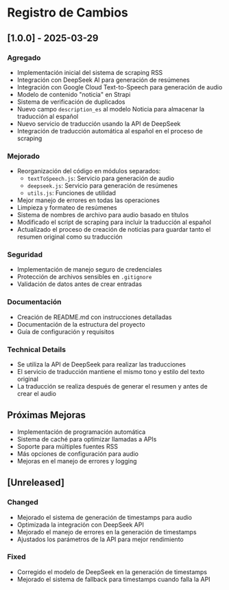 # Registro de Cambios

## [1.0.0] - 2025-03-29

### Agregado
- Implementación inicial del sistema de scraping RSS
- Integración con DeepSeek AI para generación de resúmenes
- Integración con Google Cloud Text-to-Speech para generación de audio
- Modelo de contenido "noticia" en Strapi
- Sistema de verificación de duplicados
- Nuevo campo `description_es` al modelo Noticia para almacenar la traducción al español
- Nuevo servicio de traducción usando la API de DeepSeek
- Integración de traducción automática al español en el proceso de scraping

### Mejorado
- Reorganización del código en módulos separados:
  - `textToSpeech.js`: Servicio para generación de audio
  - `deepseek.js`: Servicio para generación de resúmenes
  - `utils.js`: Funciones de utilidad
- Mejor manejo de errores en todas las operaciones
- Limpieza y formateo de resúmenes
- Sistema de nombres de archivo para audio basado en títulos
- Modificado el script de scraping para incluir la traducción al español
- Actualizado el proceso de creación de noticias para guardar tanto el resumen original como su traducción

### Seguridad
- Implementación de manejo seguro de credenciales
- Protección de archivos sensibles en `.gitignore`
- Validación de datos antes de crear entradas

### Documentación
- Creación de README.md con instrucciones detalladas
- Documentación de la estructura del proyecto
- Guía de configuración y requisitos

### Technical Details
- Se utiliza la API de DeepSeek para realizar las traducciones
- El servicio de traducción mantiene el mismo tono y estilo del texto original
- La traducción se realiza después de generar el resumen y antes de crear el audio

## Próximas Mejoras
- Implementación de programación automática
- Sistema de caché para optimizar llamadas a APIs
- Soporte para múltiples fuentes RSS
- Más opciones de configuración para audio
- Mejoras en el manejo de errores y logging

## [Unreleased]

### Changed
- Mejorado el sistema de generación de timestamps para audio
- Optimizada la integración con DeepSeek API
- Mejorado el manejo de errores en la generación de timestamps
- Ajustados los parámetros de la API para mejor rendimiento

### Fixed
- Corregido el modelo de DeepSeek en la generación de timestamps
- Mejorado el sistema de fallback para timestamps cuando falla la API 